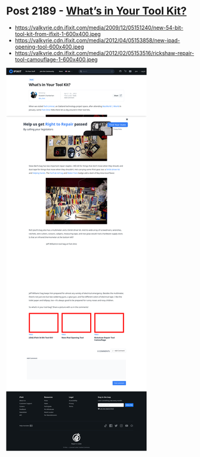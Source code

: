 # Post 2189 - [What&#8217;s in Your Tool Kit?](https://www.ifixit.com/News/2189/whats-in-your-toolkit)

- https://valkyrie.cdn.ifixit.com/media/2009/12/05151240/new-54-bit-tool-kit-from-ifixit-1-600x400.jpeg
- https://valkyrie.cdn.ifixit.com/media/2012/04/05153858/new-ipad-opening-tool-600x400.jpeg
- https://valkyrie.cdn.ifixit.com/media/2012/02/05153516/rickshaw-repair-tool-camouflage-1-600x400.jpeg

![screencap](screenshots/abf38f29-ba6f-46af-a768-1f06fcc279c6.png)
